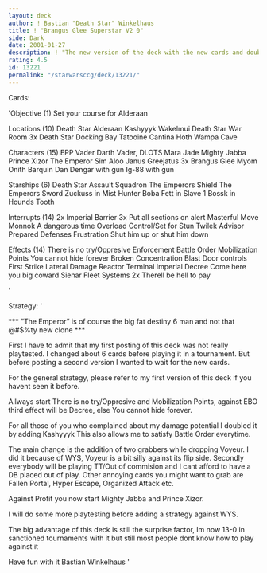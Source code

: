 ```yaml
---
layout: deck
author: ! Bastian "Death Star" Winkelhaus
title: ! "Brangus Glee Superstar V2 0"
side: Dark
date: 2001-01-27
description: ! "The new version of the deck with the new cards and doubled damage potential"
rating: 4.5
id: 13221
permalink: "/starwarsccg/deck/13221/"
---
```

Cards: 

'Objective (1)
Set your course for Alderaan

Locations (10)
Death Star
Alderaan
Kashyyyk
Wakelmui
Death Star  War Room
3x Death Star  Docking Bay
Tatooine  Cantina
Hoth  Wampa Cave

Characters (15)
EPP Vader
Darth Vader, DLOTS
Mara Jade
Mighty Jabba
Prince Xizor
The Emperor
Sim Aloo
Janus Greejatus
3x Brangus Glee
Myom Onith
Barquin Dan
Dengar with gun
Ig-88 with gun

Starships (6)
Death Star Assault Squadron
The Emperors Shield
The Emperors Sword
Zuckuss in Mist Hunter
Boba Fett in Slave 1
Bossk in Hounds Tooth

Interrupts (14)
2x Imperial Barrier
3x Put all sections on alert
Masterful Move
Monnok
A dangerous time
Overload
Control/Set for Stun
Twilek Advisor
Prepared Defenses
Frustration
Shut him up or shut him down

Effects (14)
There is no try/Oppresive Enforcement
Battle Order
Mobilization Points
You cannot hide forever
Broken Concentration
Blast Door controls
First Strike
Lateral Damage
Reactor Terminal
Imperial Decree
Come here you big coward
Sienar Fleet Systems
2x Therell be hell to pay

'

Strategy: '

*** ”The Emperor” is of course the big fat destiny 6 man and not that @#$%ty new clone ***



First I have to admit that my first posting of this deck was not really playtested. I changed about 6 cards before playing it in a tournament. But before posting a second version I wanted to wait for the new cards.

For the general strategy, please refer to my first version of this deck if you havent seen it before.

Allways start There is no try/Oppresive and Mobilization Points, against EBO third effect will be Decree, else You cannot hide forever.

For all those of you who complained about my damage potential  I doubled it by adding Kashyyyk This also allows me to satisfy Battle Order everytime.

The main change is the addition of two grabbers while dropping Voyeur. I did it because of WYS, Voyeur is a bit silly against its flip side. Secondly everybody will be playing TT/Out of commision and I cant afford to have a DB placed out of play. Other annoying cards you might want to grab are Fallen Portal, Hyper Escape, Organized Attack etc.

Against Profit you now start Mighty Jabba and Prince Xizor.

I will do some more playtesting before adding a strategy against WYS.


The big advantage of this deck is still the surprise factor, Im now 13-0 in sanctioned tournaments with it but still most people dont know how to play against it

Have fun with it
Bastian Winkelhaus
'
